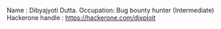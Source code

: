 Name : Dibyajyoti Dutta.
Occupation: Bug bounty hunter (Intermediate)
Hackerone handle : https://hackerone.com/djxploit
